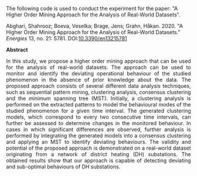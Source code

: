 The following code is used to conduct the experiment for the paper: "A Higher Order Mining Approach for the Analysis of Real-World Datasets".

Abghari, Shahrooz; Boeva, Veselka; Brage, Jens; Grahn, Håkan. 2020. "A Higher Order Mining Approach for the Analysis of Real-World Datasets." <i>Energies</i> 13, no. 21: 5781. DOI:<a href="https://doi.org/10.3390/en13215781" target="_blank">10.3390/en13215781</a>


**Abstract**
<p align="justify">In this study, we propose a higher order mining approach that can be used for the analysis of real-world datasets. The approach can be used to monitor and identify the deviating operational behaviour of the studied phenomenon in the absence of prior knowledge about the data. The proposed approach consists of several different data analysis techniques, such as sequential pattern mining, clustering analysis, consensus clustering and the minimum spanning tree (MST). Initially, a clustering analysis is performed on the extracted patterns to model the behavioural modes of the studied phenomenon for a given time interval. The generated clustering models, which correspond to every two consecutive time intervals, can further be assessed to determine changes in the monitored behaviour. In cases in which significant differences are observed, further analysis is performed by integrating the generated models into a consensus clustering and applying an MST to identify deviating behaviours. The validity and potential of the proposed approach is demonstrated on a real-world dataset originating from a network of district heating (DH) substations. The obtained results show that our approach is capable of detecting deviating and sub-optimal behaviours of DH substations.</p>
